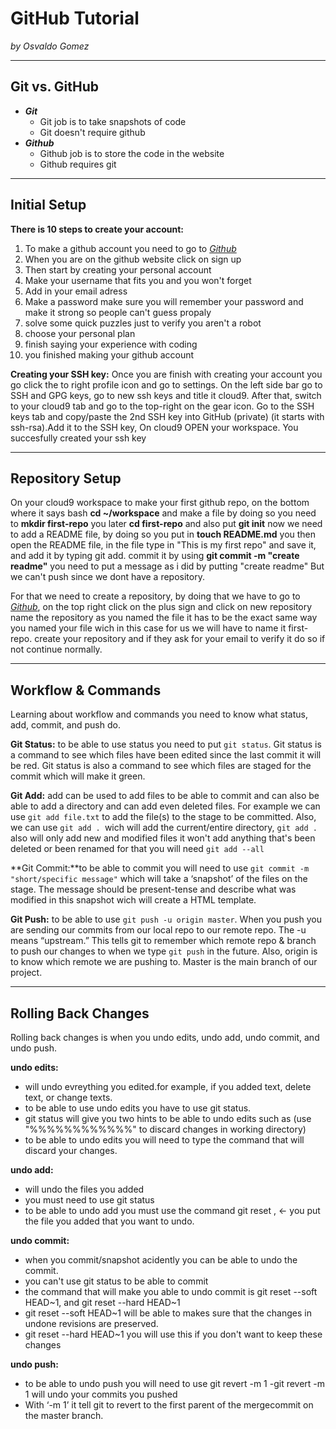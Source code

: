# GitHub Tutorial

_by Osvaldo Gomez_

---
## Git vs. GitHub
- *__Git__*
  - Git job is to take snapshots of code  
  - Git doesn't require github
- _**Github**_  
  - Github job is to store the code in the website  
  - Github requires git

---
## Initial Setup

**There is 10 steps to create your account:** 
1. To make a github account you need to go to [_Github_](https://github.com/)  
2. When you are on the github website click on sign up  
3. Then start by creating your personal account
4. Make your username that fits you and you won't forget
5. Add in your email adress
6. Make a password make sure you will remember your password and make it strong so people can't guess propaly 
7. solve some quick puzzles just to verify you aren't a robot 
8. choose your personal plan
9. finish saying your experience with coding
10. you finished making your github account  
 
**Creating your SSH key:**
Once you are finish with creating your account you go click the to right profile icon and go to settings. On the left side bar go to SSH and GPG keys, go to new ssh keys and title it cloud9. After that, switch to your cloud9 tab and go to the top-right on the gear icon. Go to the SSH keys tab and copy/paste the 2nd SSH key into GitHub (private) (it starts with ssh-rsa).Add it to the SSH key, On cloud9 OPEN your workspace. You succesfully created your ssh key


---
## Repository Setup

On your cloud9 workspace to make your first github repo, on the bottom where it says bash **cd ~/workspace** and make a file by doing so you need to **mkdir first-repo** you later **cd first-repo** and also put **git init** now we need to add a README file, by doing so you put in **touch README.md** you then open the README file, in the file type in "This is my first repo" and save it, and add it by typing git add. commit it by using **git commit -m "create readme"** you need to put a message as i did by putting "create readme" But we can't push since we dont have a repository.

For that we need to create a repository, by doing that we have to go to [_Github_](https://github.com/), on the top right click on the plus sign and click on new repository name the repository as you named the file it has to be the exact same way you named your file wich in this case for us we will have to name it first-repo. create your repository and if they ask for your email to verify it do so if not continue normally.

---
## Workflow & Commands

Learning about workflow and commands you need to know what status, add, commit, and push do.

**Git Status:** to be able to use status you need to put `git status`. Git status is a command to see which files have been edited since the last commit it will be red. Git status is also a command to see which files are staged for the commit which will make it green.


**Git Add:** add can be used to add files to be able to commit and can also be able to add a directory and can add even deleted files. For example we can use `git add file.txt` to add the file(s) to the stage to be committed. Also, we can use `git add . `wich will add the current/entire directory, `git add .` also will only add new and modified files it won't add anything that's been deleted or been renamed for that you will need `git add --all`

**Git Commit:**to be able to commit you will need to use `git commit -m "short/specific message"` which will take a ‘snapshot’ of the files on the stage. The message should be present-tense and describe what was modified in this snapshot wich will create a HTML template.

**Git Push:** to be able to use `git push -u origin master`. When you push you are sending our commits from our local repo to our remote repo. The -u means “upstream.” This tells git to remember which remote repo & branch to push our changes to when we type `git push` in the future. Also, origin is to know which remote we are pushing to. Master is the main branch of our project.

---
## Rolling Back Changes

Rolling back changes is when you undo edits, undo add, undo commit, and undo push.

**undo edits:**
- will undo evreything you edited.for example, if you added text, delete text, or change texts.
- to be able to use undo edits you have to use git status.
- git status will give you two hints to be able to undo edits such as (use "%%%%%%%%%%%%" to discard changes in working directory) 
- to be able to undo edits you will need to type the command that will discard your changes.

**undo add:**
- will undo the files you added
- you must need to use git status 
- to be able to undo add you must use the command git reset <file>, <- you put the file you added that you want to undo.

**undo commit:**
- when you commit/snapshot acidently you can be able to undo the commit.
- you can't use git status to be able to commit
- the command that will make you able to undo commit is git reset --soft HEAD~1, and git reset --hard HEAD~1
- git reset --soft HEAD~1 will be able to makes sure that the changes in undone revisions are preserved.
- git reset --hard HEAD~1 you will use this if you don't want to keep these changes

**undo push:**
- to be able to undo push you will need to use git revert -m 1 <merge-commit>
-git revert -m 1 <merge-commit> will undo your commits you pushed 
- With ‘-m 1’ it tell git to revert to the first parent of the mergecommit on the master branch.